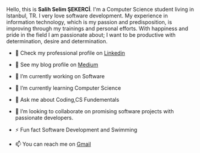 Hello, this is **Salih Selim ŞEKERCİ**. I'm a Computer Science student living in Istanbul, TR. I very love software development.
My experience in information technology, which is my passion and predisposition, is improving through my trainings and personal efforts.
With happiness and pride in the field I am passionate about; I want to be productive with determination, desire and determination.

- 💼 Check my professional profile on [Linkedin](https://www.linkedin.com/in/salihselimsekerci/)
- 📓 See my blog profile on [Medium](https://salihselimsekerci.medium.com/)

- 🔭 I’m currently working on Software
- 🌱 I’m currently learning Computer Science
- 💬 Ask me about Coding,CS Fundementals 
- 👯 I’m looking to collaborate on promising software projects with passionate developers.
- ⚡ Fun fact  Software Development and Swimming
- 📫 You can reach me on [Gmail](mailto:salihselimsekerci@gmail.com)

